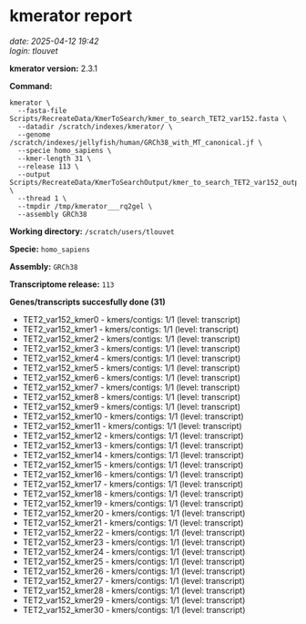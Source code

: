 # kmerator report
*date: 2025-04-12 19:42*  
*login: tlouvet*

**kmerator version:** 2.3.1

**Command:**

```
kmerator \
  --fasta-file Scripts/RecreateData/KmerToSearch/kmer_to_search_TET2_var152.fasta \
  --datadir /scratch/indexes/kmerator/ \
  --genome /scratch/indexes/jellyfish/human/GRCh38_with_MT_canonical.jf \
  --specie homo_sapiens \
  --kmer-length 31 \
  --release 113 \
  --output Scripts/RecreateData/KmerToSearchOutput/kmer_to_search_TET2_var152_output \
  --thread 1 \
  --tmpdir /tmp/kmerator___rq2gel \
  --assembly GRCh38
```

**Working directory:** `/scratch/users/tlouvet`

**Specie:** `homo_sapiens`

**Assembly:** `GRCh38`

**Transcriptome release:** `113`

**Genes/transcripts succesfully done (31)**

- TET2_var152_kmer0 - kmers/contigs: 1/1 (level: transcript)
- TET2_var152_kmer1 - kmers/contigs: 1/1 (level: transcript)
- TET2_var152_kmer2 - kmers/contigs: 1/1 (level: transcript)
- TET2_var152_kmer3 - kmers/contigs: 1/1 (level: transcript)
- TET2_var152_kmer4 - kmers/contigs: 1/1 (level: transcript)
- TET2_var152_kmer5 - kmers/contigs: 1/1 (level: transcript)
- TET2_var152_kmer6 - kmers/contigs: 1/1 (level: transcript)
- TET2_var152_kmer7 - kmers/contigs: 1/1 (level: transcript)
- TET2_var152_kmer8 - kmers/contigs: 1/1 (level: transcript)
- TET2_var152_kmer9 - kmers/contigs: 1/1 (level: transcript)
- TET2_var152_kmer10 - kmers/contigs: 1/1 (level: transcript)
- TET2_var152_kmer11 - kmers/contigs: 1/1 (level: transcript)
- TET2_var152_kmer12 - kmers/contigs: 1/1 (level: transcript)
- TET2_var152_kmer13 - kmers/contigs: 1/1 (level: transcript)
- TET2_var152_kmer14 - kmers/contigs: 1/1 (level: transcript)
- TET2_var152_kmer15 - kmers/contigs: 1/1 (level: transcript)
- TET2_var152_kmer16 - kmers/contigs: 1/1 (level: transcript)
- TET2_var152_kmer17 - kmers/contigs: 1/1 (level: transcript)
- TET2_var152_kmer18 - kmers/contigs: 1/1 (level: transcript)
- TET2_var152_kmer19 - kmers/contigs: 1/1 (level: transcript)
- TET2_var152_kmer20 - kmers/contigs: 1/1 (level: transcript)
- TET2_var152_kmer21 - kmers/contigs: 1/1 (level: transcript)
- TET2_var152_kmer22 - kmers/contigs: 1/1 (level: transcript)
- TET2_var152_kmer23 - kmers/contigs: 1/1 (level: transcript)
- TET2_var152_kmer24 - kmers/contigs: 1/1 (level: transcript)
- TET2_var152_kmer25 - kmers/contigs: 1/1 (level: transcript)
- TET2_var152_kmer26 - kmers/contigs: 1/1 (level: transcript)
- TET2_var152_kmer27 - kmers/contigs: 1/1 (level: transcript)
- TET2_var152_kmer28 - kmers/contigs: 1/1 (level: transcript)
- TET2_var152_kmer29 - kmers/contigs: 1/1 (level: transcript)
- TET2_var152_kmer30 - kmers/contigs: 1/1 (level: transcript)
